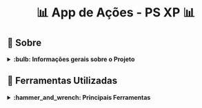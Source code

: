 # <p align="center"> :bar_chart: App de Ações - PS XP :bar_chart: </p>

## :bookmark_tabs: Sobre
<details>
  <summary markdown="span"><strong>:bulb: Informações gerais sobre o Projeto</strong></summary><br />

Projeto voltado para o desafio prático do processo seletivo da XP desenvolvido por [Yasmim Matos](https://www.linkedin.com/in/yasmimmatos/) com o foco em desenvolver uma aplicação FrontEnd/Mobile para compra e venda de ações.

[Click here]() para visualizar a versão final do projeto no seu navegador.

</details>

## :toolbox: Ferramentas Utilizadas
<details>
  <summary markdown="span"><strong>:hammer_and_wrench: Principais Ferramentas</strong></summary><br />
 
* React
* JavaScript
* CSS
* HTML
* Context API
* Hooks

</details>
